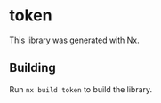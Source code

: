# token

This library was generated with [Nx](https://nx.dev).

## Building

Run `nx build token` to build the library.
